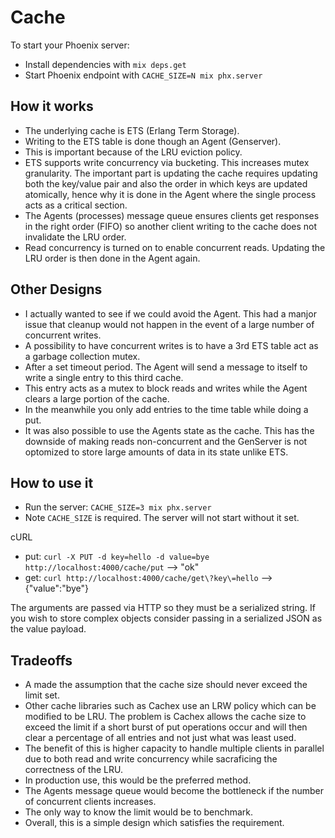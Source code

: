 # Cache

To start your Phoenix server:

  * Install dependencies with `mix deps.get`
  * Start Phoenix endpoint with `CACHE_SIZE=N mix phx.server`

## How it works

- The underlying cache is ETS (Erlang Term Storage).
- Writing to the ETS table is done though an Agent (Genserver).
- This is important because of the LRU eviction policy.
- ETS supports write concurrency via bucketing. This increases mutex granularity. The important part is updating the cache requires updating both the key/value pair and also the order in which keys are updated atomically, hence why it is done in the Agent where the single process acts as a critical section.
- The Agents (processes) message queue ensures clients get responses in the right order (FIFO) so another client writing to the cache does not invalidate the LRU order.
- Read concurrency is turned on to enable concurrent reads. Updating the LRU order is then done in the Agent again.

## Other Designs

- I actually wanted to see if we could avoid the Agent. This had a manjor issue that cleanup would not happen in the event of a large number of concurrent writes.
- A possibility to have concurrent writes is to have a 3rd ETS table act as a garbage collection mutex.
- After a set timeout period. The Agent will send a message to itself to write a single entry to this third cache.
- This entry acts as a mutex to block reads and writes while the Agent clears a large portion of the cache.
- In the meanwhile you only add entries to the time table while doing a put.
- It was also possible to use the Agents state as the cache. This has the downside of making reads non-concurrent and the GenServer is not optomized to store large amounts of data in its state unlike ETS.

## How to use it
- Run the server: `CACHE_SIZE=3 mix phx.server`
- Note `CACHE_SIZE` is required. The server will not start without it set.

cURL
- put: `curl -X PUT -d key=hello -d value=bye http://localhost:4000/cache/put`
--> "ok"
- get: `curl http://localhost:4000/cache/get\?key\=hello`
--> {"value":"bye"}

The arguments are passed via HTTP so they must be a serialized string. If you wish to store complex objects consider passing in a serialized JSON as the value payload.

## Tradeoffs
- A made the assumption that the cache size should never exceed the limit set.
- Other cache libraries such as Cachex use an LRW policy which can be modified to be LRU. The problem is Cachex allows the cache size to exceed the limit if a short burst of put operations occur and will then clear a percentage of all entries and not just what was least used.
- The benefit of this is higher capacity to handle multiple clients in parallel due to both read and write concurrency while sacraficing the correctness of the LRU.
- In production use, this would be the preferred method.
- The Agents message queue would become the bottleneck if the number of concurrent clients increases.
- The only way to know the limit would be to benchmark.
- Overall, this is a simple design which satisfies the requirement.